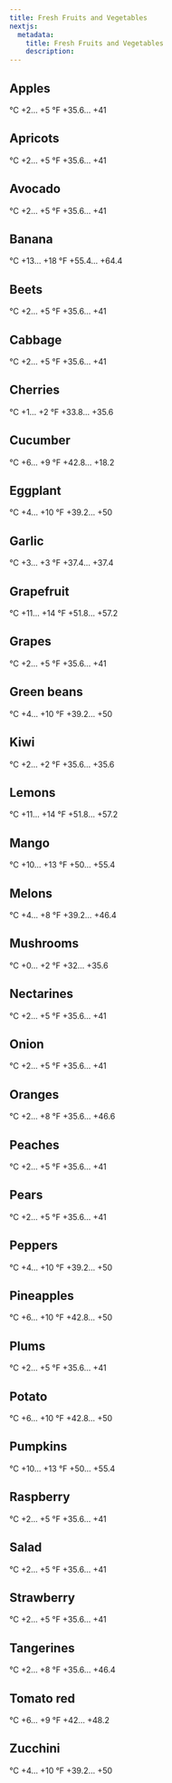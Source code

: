 ```yaml
---
title: Fresh Fruits and Vegetables
nextjs:
  metadata:
    title: Fresh Fruits and Vegetables
    description: 
---
```


## Apples
°C +2… +5
°F +35.6… +41

## Apricots
°C +2… +5
°F +35.6… +41

## Avocado
°C +2… +5
°F +35.6… +41

## Banana
°C +13… +18
°F +55.4… +64.4

## Beets
°C +2… +5
°F +35.6… +41

## Cabbage
°C +2… +5
°F +35.6… +41

## Cherries
°C +1… +2
°F +33.8… +35.6

## Cucumber
°C +6… +9
°F +42.8… +18.2

## Eggplant
°C +4… +10
°F +39.2… +50

## Garlic
°C +3… +3
°F +37.4… +37.4

## Grapefruit
°C +11… +14
°F +51.8… +57.2

## Grapes
°C +2… +5
°F +35.6… +41

## Green beans
°C +4… +10
°F +39.2… +50

## Kiwi
°C +2… +2
°F +35.6… +35.6

## Lemons
°C +11… +14
°F +51.8… +57.2

## Mango
°C +10… +13
°F +50… +55.4

## Melons
°C +4… +8
°F +39.2… +46.4

## Mushrooms
°C +0… +2
°F +32… +35.6

## Nectarines
°C +2… +5
°F +35.6… +41

## Onion
°C +2… +5
°F +35.6… +41

## Oranges
°C +2… +8
°F +35.6… +46.6

## Peaches
°C +2… +5
°F +35.6… +41

## Pears
°C +2… +5
°F +35.6… +41

## Peppers
°C +4… +10
°F +39.2… +50

## Pineapples
°C +6… +10
°F +42.8… +50

## Plums
°C +2… +5
°F +35.6… +41

## Potato
°C +6… +10
°F +42.8… +50

## Pumpkins
°C +10… +13
°F +50… +55.4

## Raspberry
°C +2… +5
°F +35.6… +41

## Salad
°C +2… +5
°F +35.6… +41

## Strawberry
°C +2… +5
°F +35.6… +41

## Tangerines
°C +2… +8
°F +35.6… +46.4

## Tomato red
°C +6… +9
°F +42… +48.2

## Zucchini
°C +4… +10
°F +39.2… +50

